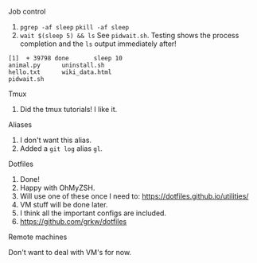 Job control

1. `pgrep -af sleep` `pkill -af sleep`
2. `wait $(sleep 5) && ls`
   See `pidwait.sh`. Testing shows the process completion and the `ls` output immediately after!

```
[1]  + 39798 done       sleep 10
animal.py      uninstall.sh
hello.txt      wiki_data.html
pidwait.sh
```

Tmux

1. Did the tmux tutorials! I like it.

Aliases

1. I don't want this alias.
2. Added a `git log` alias `gl`.

Dotfiles

1. Done!
2. Happy with OhMyZSH.
3. Will use one of these once I need to: https://dotfiles.github.io/utilities/
4. VM stuff will be done later.
5. I think all the important configs are included.
6. https://github.com/grkw/dotfiles

Remote machines

Don't want to deal with VM's for now.
